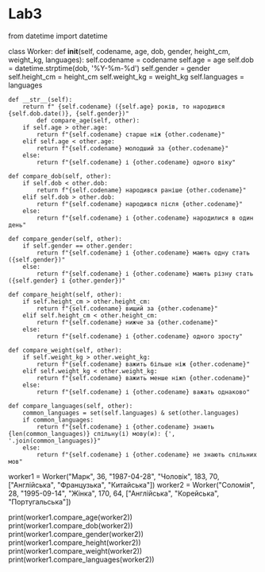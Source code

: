 # Lab3
from datetime import datetime


class Worker:
    def __init__(self, codename, age, dob, gender, height_cm, weight_kg, languages):
        self.codename = codename
        self.age = age
        self.dob = datetime.strptime(dob, '%Y-%m-%d')
        self.gender = gender
        self.height_cm = height_cm
        self.weight_kg = weight_kg
        self.languages = languages

    def __str__(self):
        return f" {self.codename} ({self.age} років, то народився {self.dob.date()}, {self.gender})"
            def compare_age(self, other):
        if self.age > other.age:
            return f"{self.codename} старше ніж {other.codename}"
        elif self.age < other.age:
            return f"{self.codename} молодший за {other.codename}"
        else:
            return f"{self.codename} і {other.codename} одного віку"

    def compare_dob(self, other):
        if self.dob < other.dob:
            return f"{self.codename} народився раніше {other.codename}"
        elif self.dob > other.dob:
            return f"{self.codename} народився після {other.codename}"
        else:
            return f"{self.codename} і {other.codename} народилися в один день"

    def compare_gender(self, other):
        if self.gender == other.gender:
            return f"{self.codename} і {other.codename} мають одну стать ({self.gender})"
        else:
            return f"{self.codename} і {other.codename} мають різну стать ({self.gender} і {other.gender})"

    def compare_height(self, other):
        if self.height_cm > other.height_cm:
            return f"{self.codename} вищий за {other.codename}"
        elif self.height_cm < other.height_cm:
            return f"{self.codename} нижче за {other.codename}"
        else:
            return f"{self.codename} і {other.codename} одного зросту"

    def compare_weight(self, other):
        if self.weight_kg > other.weight_kg:
            return f"{self.codename} важить більше ніж {other.codename}"
        elif self.weight_kg < other.weight_kg:
            return f"{self.codename} важить менше ніжn {other.codename}"
        else:
            return f"{self.codename} і {other.codename} важать однаково"

    def compare_languages(self, other):
        common_languages = set(self.languages) & set(other.languages)
        if common_languages:
            return f"{self.codename} і {other.codename} знають {len(common_languages)} спільну(і) мову(и): {', '.join(common_languages)}"
        else:
            return f"{self.codename} і {other.codename} не знають спільних мов"


worker1 = Worker("Марк", 36, "1987-04-28", "Чоловік", 183, 70, ["Англійська", "Французька", "Китайська"])
worker2 = Worker("Соломія", 28, "1995-09-14", "Жінка", 170, 64, ["Англійська", "Корейська", "Португальська"])

print(worker1.compare_age(worker2))
print(worker1.compare_dob(worker2))
print(worker1.compare_gender(worker2))
print(worker1.compare_height(worker2))
print(worker1.compare_weight(worker2))
print(worker1.compare_languages(worker2))
